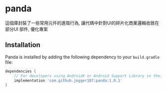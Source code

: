 # panda
這個庫封裝了一些常用元件的進階行為, 讓代碼中針對UI的碎片化商業邏輯收斂在部分UI 部件, 優化專案

## Installation

Panda is installed by adding the following dependency to your `build.gradle` file:

```groovy
dependencies {
    // For developers using AndroidX or Android Support Library in their applications
    implementation 'com.github.jogger187:panda:1.0.1'
}
```